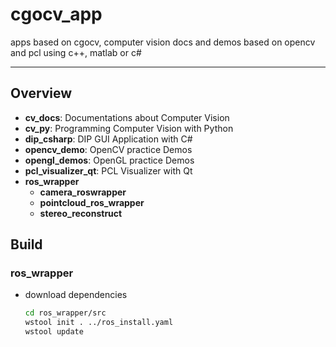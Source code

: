 # cgocv_app

apps based on cgocv, computer vision docs and demos based on opencv and pcl using c++, matlab or c#

-----

## Overview

* **cv_docs**: Documentations about Computer Vision
* **cv_py**: Programming Computer Vision with Python
* **dip_csharp**: DIP GUI Application with C#
* **opencv_demo**: OpenCV practice Demos
* **opengl_demos**: OpenGL practice Demos
* **pcl_visualizer_qt**: PCL Visualizer with Qt
* **ros_wrapper**
  - **camera_roswrapper**
  - **pointcloud_ros_wrapper**
  - **stereo_reconstruct**

## Build

### ros_wrapper
* download dependencies
  ```bash
  cd ros_wrapper/src
  wstool init . ../ros_install.yaml
  wstool update
  ```
